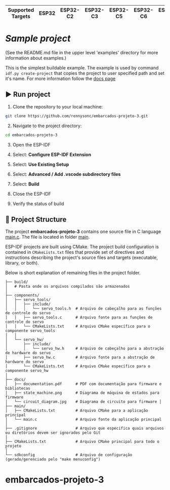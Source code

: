 | Supported Targets | ESP32 | ESP32-C2 | ESP32-C3 | ESP32-C5 | ESP32-C6 | ESP32-H2 | ESP32-P4 | ESP32-S2 | ESP32-S3 |
| ----------------- | ----- | -------- | -------- | -------- | -------- | -------- | -------- | -------- | -------- |

# _Sample project_

(See the README.md file in the upper level 'examples' directory for more information about examples.)

This is the simplest buildable example. The example is used by command `idf.py create-project`
that copies the project to user specified path and set it's name. For more information follow the [docs page](https://docs.espressif.com/projects/esp-idf/en/latest/api-guides/build-system.html#start-a-new-project)



##  ▶️  Run project
1. Clone the repository to your local machine:
``` bash
git clone https://github.com/rennysonc/embarcados-projeto-3.git
```

2. Navigate to the project directory:
``` bash
cd embarcados-projeto-3
```

3. Open the ESP-IDF

4. Select: **Configure ESP-IDF Extension**
   
5. Select: **Use Existing Setup**
   
6. Select: **Advanced / Add .vscode subdirectory files**
   
7. Select: **Build**

8. Close the ESP-IDF
   
9. Verify the status of build

## 📁 Project Structure

The project **embarcados-projeto-3** contains one source file in C language [main.c](main/main.c). The file is located in folder [main](main).

ESP-IDF projects are built using CMake. The project build configuration is contained in `CMakeLists.txt`
files that provide set of directives and instructions describing the project's source files and targets
(executable, library, or both). 

Below is short explanation of remaining files in the project folder.

```
├── build/
│   # Pasta onde os arquivos compilados são armazenados
│
├── components/
│   ├── servo_tools/
│   │   ├── include/
│   │   │   └── servo_tools.h  # Arquivo de cabeçalho para as funções de controle do servo
│   │   ├── servo_tools.c      # Arquivo fonte para as funções de controle do servo
│   │   └── CMakeLists.txt     # Arquivo CMake específico para o
componente servo_tools
│   │
│   └── servo_hw/
│       ├── include/
│       │   └── servo_hw.h     # Arquivo de cabeçalho para a abstração de hardware do servo
│       ├── servo_hw.c         # Arquivo fonte para a abstração de hardware do servo
│       └── CMakeLists.txt     # Arquivo CMake específico para o componente servo_hw
│
├── docs/
│   ├── documentation.pdf      # PDF com documentação para firmware e bibliotecas
│   ├── state_machine.png      # Diagrama de máquina de estados para firmware
│   └── circuit_diagram.jpg    # Diagrama de circuito para firmware │
├── main/
│   ├── CMakeLists.txt         # Arquivo CMake para a aplicação principal
│   └── main.c                 # Arquivo fonte da aplicação principal │
├── .gitignore                 # Arquivo que especifica quais arquivos ou diretórios devem ser ignorados pelo Git
│
├── CMakeLists.txt             # Arquivo CMake principal para todo o projeto
│
└── sdkconfig                  # Arquivo de configuração (gerado/gerenciado pelo "make menuconfig")
```

# embarcados-projeto-3

